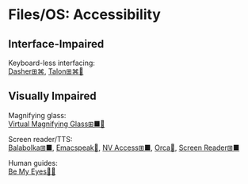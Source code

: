 # Files/OS: Accessibility

## Interface-Impaired

Keyboard-less interfacing:  
[Dasher⊞⌘](http://www.inference.org.uk/dasher/),
[Talon⊞⌘🐧](https://talonvoice.com/)

## Visually Impaired

Magnifying glass:  
[Virtual Magnifying Glass⊞■🐧](http://magnifier.sourceforge.net/)

Screen reader/TTS:  
[Balabolka⊞■](http://balabolka.site/balabolka.htm),
[Emacspeak🐧](http://emacspeak.sourceforge.net/),
[NV Access⊞■](https://www.nvaccess.org/),
[Orca🐧](https://help.gnome.org/users/orca/stable/introduction.html.en),
[Screen Reader⊞■](http://jacquelin.potier.free.fr/screenreader/)

Human guides:  
[Be My Eyes🍎🤖](https://www.bemyeyes.com/)
